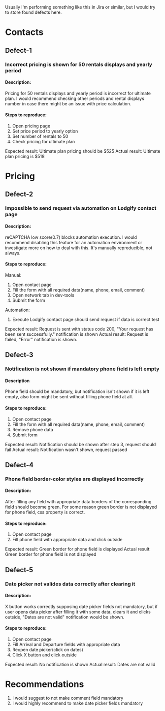 Usually I'm performing something like this in Jira or similar, but I would try to store found defects here.

# Contacts

## Defect-1

### Incorrect pricing is shown for 50 rentals displays and yearly period

#### Description:

Pricing for 50 rentals displays and yearly period is incorrect for ultimate plan. I would recommend checking other periods and rental displays number in case there might be an issue with price calculation.

#### Steps to reproduce:

1. Open pricing page
2. Set price period to yearly option
3. Set number of rentals to 50
4. Check pricing for ultimate plan

Expected result: Ultimate plan pricing should be $525
Actual result: Ultimate plan pricing is $518

# Pricing

## Defect-2 

### Impossible to send request via automation on Lodgify contact page 

#### Description:

reCAPTCHA low score(0.7) blocks automation execution. I would recommend disabling this feature for an automation environment or investigate more on how to deal with this. It's manually reproducible, not always.

#### Steps to reproduce:

Manual: 
1. Open contact page
2. Fill the form with all required data(name, phone, email, comment)
3. Open network tab in dev-tools
4. Submit the form

Automation: 
1. Execute Lodgify contact page should send request if data is correct test

Expected result: Request is sent with status code 200, "Your request has been sent successfully." notification is shown
Actual result: Request is failed, "Error" notification is shown.

## Defect-3

### Notification is not shown if mandatory phone field is left empty

#### Description

Phone field should be mandatory, but notification isn't shown if it is left empty, also form might be sent without filling phone field at all.

#### Steps to reproduce:

1. Open contact page
2. Fill the form with all required data(name, phone, email, comment)
3. Remove phone data
4. Submit form

Expected result: Notification should be shown after step 3, request should fail
Actual result: Notification wasn't shown, request passed

## Defect-4 

### Phone field border-color styles are displayed incorrectly

#### Description:

After filling any field with appropriate data borders of the corresponding field should become green. For some reason green border is not displayed for phone field, css property is correct.

#### Steps to reproduce:

1. Open contact page
2. Fill phone field with appropriate data and click outside

Expected result: Green border for phone field is displayed
Actual result: Green border for phone field is not displayed

## Defect-5

### Date picker not valides data correctly after clearing it

#### Description:

X button works correctly supposing date picker fields not mandatory, but if user opens data picker after filling it with some data, clears it and clicks outside, "Dates are not valid" notification would be shown.

#### Steps to reproduce:

1. Open contact page
2. Fill Arrival and Departure fields with appropriate data
3. Reopen date picker(click on dates)
4. Click X button and click outside

Expected result: No notification is shown
Actual result: Dates are not valid

# Recommendations

1. I would suggest to not make comment field mandatory
2. I would highly recommend to make date picker fields mandatory


